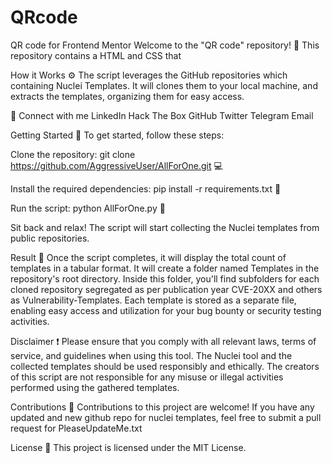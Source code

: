 # QRcode
QR code for Frontend Mentor
Welcome to the "QR code" repository! 🚀 This repository contains a HTML and CSS that 

How it Works ⚙️
The script leverages the GitHub repositories which containing Nuclei Templates. It will clones them to your local machine, and extracts the templates, organizing them for easy access.

👋 Connect with me
LinkedIn Hack The Box GitHub Twitter Telegram Email

Getting Started 🚀
To get started, follow these steps:

Clone the repository: git clone https://github.com/AggressiveUser/AllForOne.git 💻

Install the required dependencies: pip install -r requirements.txt 🔑

Run the script: python AllForOne.py 🐍

Sit back and relax! The script will start collecting the Nuclei templates from public repositories.



Result 📁
Once the script completes, it will display the total count of templates in a tabular format. It will create a folder named Templates in the repository's root directory. Inside this folder, you'll find subfolders for each cloned repository segregated as per publication year CVE-20XX and others as Vulnerability-Templates. Each template is stored as a separate file, enabling easy access and utilization for your bug bounty or security testing activities.

Disclaimer ❗
Please ensure that you comply with all relevant laws, terms of service, and guidelines when using this tool. The Nuclei tool and the collected templates should be used responsibly and ethically. The creators of this script are not responsible for any misuse or illegal activities performed using the gathered templates.

Contributions 🙋
Contributions to this project are welcome! If you have any updated and new github repo for nuclei templates, feel free to submit a pull request for PleaseUpdateMe.txt

License 📄
This project is licensed under the MIT License.
